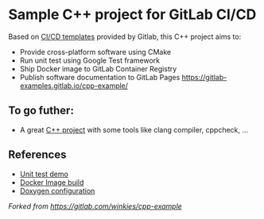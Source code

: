 # Sample C++ project for GitLab CI/CD

Based on [CI/CD templates](https://gitlab.com/gitlab-org/gitlab/-/blob/master/lib/gitlab/ci/templates/C++.gitlab-ci.yml) provided by Gitlab, this C++ project aims to:

* Provide cross-platform software using CMake
* Run unit test using Google Test framework
* Ship Docker image to GitLab Container Registry
* Publish software documentation to GitLab Pages https://gitlab-examples.gitlab.io/cpp-example/

## To go futher:
- A great [C++ project](https://gitlab.com/b110011/cpp-template-project) with some tools like clang compiler, cppcheck, ...

## References
- [Unit test demo](https://github.com/bast/gtest-demo)
- [Docker Image build](https://gitlab.com/gitlab-org/gitlab/-/blob/master/lib/gitlab/ci/templates/Docker.gitlab-ci.yml)
- [Doxygen configuration](https://gitlab.com/pages/doxygen)

_Forked from https://gitlab.com/winkies/cpp-example_
